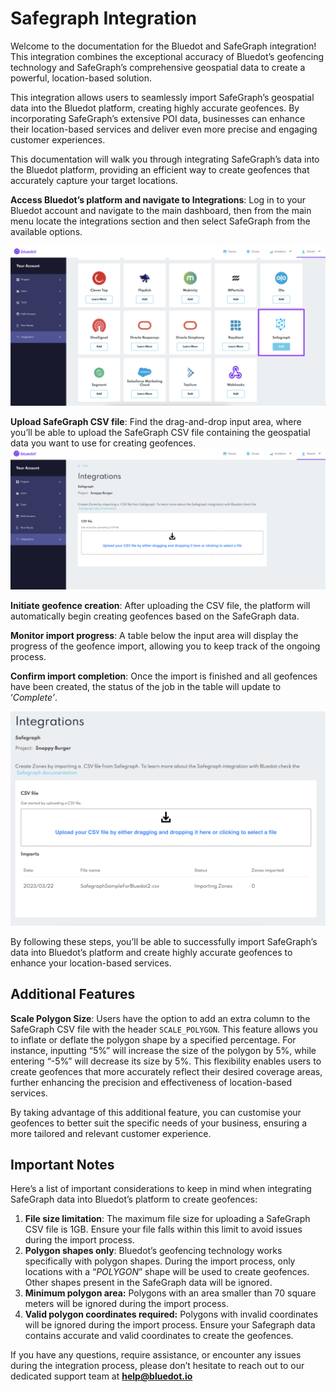 Safegraph Integration
=====================

Welcome to the documentation for the Bluedot and SafeGraph integration! This integration combines the exceptional accuracy of Bluedot’s geofencing technology and SafeGraph’s comprehensive geospatial data to create a powerful, location-based solution.

This integration allows users to seamlessly import SafeGraph’s geospatial data into the Bluedot platform, creating highly accurate geofences. By incorporating SafeGraph’s extensive POI data, businesses can enhance their location-based services and deliver even more precise and engaging customer experiences.

This documentation will walk you through integrating SafeGraph’s data into the Bluedot platform, providing an efficient way to create geofences that accurately capture your target locations.

**Access Bluedot’s platform and navigate to Integrations**: Log in to your Bluedot account and navigate to the main dashboard, then from the main menu locate the integrations section and then select SafeGraph from the available options.

![](../assets/safegrapg_integrations_page-1024x520.png)

**Upload SafeGraph CSV file**: Find the drag-and-drop input area, where you’ll be able to upload the SafeGraph CSV file containing the geospatial data you want to use for creating geofences.  
![](../assets/safegraph_upload_file-1024x460.png)

**Initiate geofence creation**: After uploading the CSV file, the platform will automatically begin creating geofences based on the SafeGraph data.

**Monitor import progress**: A table below the input area will display the progress of the geofence import, allowing you to keep track of the ongoing process.

**Confirm import completion**: Once the import is finished and all geofences have been created, the status of the job in the table will update to ‘_Complete’_.

![](../assets/safegraph_imports_history-1024x696.png)

By following these steps, you’ll be able to successfully import SafeGraph’s data into Bluedot’s platform and create highly accurate geofences to enhance your location-based services.

Additional Features
-------------------

**Scale Polygon Size**: Users have the option to add an extra column to the SafeGraph CSV file with the header `SCALE_POLYGON`. This feature allows you to inflate or deflate the polygon shape by a specified percentage. For instance, inputting “5%” will increase the size of the polygon by 5%, while entering “-5%” will decrease its size by 5%. This flexibility enables users to create geofences that more accurately reflect their desired coverage areas, further enhancing the precision and effectiveness of location-based services.

By taking advantage of this additional feature, you can customise your geofences to better suit the specific needs of your business, ensuring a more tailored and relevant customer experience.

Important Notes
---------------

Here’s a list of important considerations to keep in mind when integrating SafeGraph data into Bluedot’s platform to create geofences:

1.  **File size limitation**: The maximum file size for uploading a SafeGraph CSV file is 1GB. Ensure your file falls within this limit to avoid issues during the import process.
2.  **Polygon shapes only**: Bluedot’s geofencing technology works specifically with polygon shapes. During the import process, only locations with a “_POLYGON_” shape will be used to create geofences. Other shapes present in the SafeGraph data will be ignored.
3.  **Minimum polygon area:** Polygons with an area smaller than 70 square meters will be ignored during the import process.
4.  **Valid polygon coordinates required:** Polygons with invalid coordinates will be ignored during the import process. Ensure your Safegraph data contains accurate and valid coordinates to create the geofences.

If you have any questions, require assistance, or encounter any issues during the integration process, please don’t hesitate to reach out to our dedicated support team at **[help@bluedot.io](mailto:help@bluedot.io)**